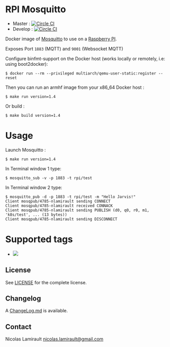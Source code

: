 # RPI Mosquitto

* Master : [![Circle CI](https://circleci.com/gh/zeiot/rpi-mosquitto/tree/master.svg?style=svg)](https://circleci.com/gh/zeiot/rpi-mosquitto/tree/master)
* Develop : [![Circle CI](https://circleci.com/gh/zeiot/rpi-mosquitto/tree/develop.svg?style=svg)](https://circleci.com/gh/zeiot/rpi-mosquitto/tree/develop)

Docker image of [Mosquitto][] to use on a [Raspberry PI][].

Exposes Port `1883` (MQTT) and `9001` (Websocket MQTT)

Configure binfmt-support on the Docker host (works locally or remotely, i.e: using boot2docker):

    $ docker run --rm --privileged multiarch/qemu-user-static:register --reset

Then you can run an armhf image from your x86_64 Docker host :

    $ make run version=1.4

Or build :

    $ make build version=1.4


# Usage

Launch Mosquitto :

    $ make run version=1.4

In Terminal window 1 type:

    $ mosquitto_sub -v -p 1883 -t rpi/test

In Terminal window 2 type:

    $ mosquitto_pub -d -p 1883 -t rpi/test -m "Hello Jarvis!"
    Client mosqpub/4785-nlamirault sending CONNECT
    Client mosqpub/4785-nlamirault received CONNACK
    Client mosqpub/4785-nlamirault sending PUBLISH (d0, q0, r0, m1, 'k8s/test', ... (13 bytes))
    Client mosqpub/4785-nlamirault sending DISCONNECT


# Supported tags

* [![](https://images.microbadger.com/badges/version/zeiot/rpi-mosquitto.svg)](http://microbadger.com/images/zeiot/rpi-mosquitto "Get your own version badge on microbadger.com")


## License

See [LICENSE](LICENSE) for the complete license.


## Changelog

A [ChangeLog.md](ChangeLog.md) is available.


## Contact

Nicolas Lamirault <nicolas.lamirault@gmail.com>


[Raspberry PI]: https://www.raspberrypi.org/
[Mosquitto]: https://mosquitto.org/

